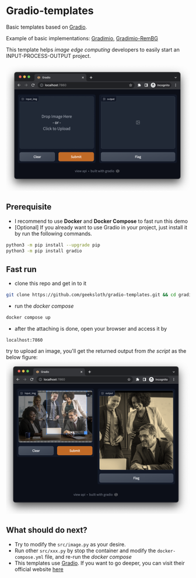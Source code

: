 # Gradio-templates
Basic templates based on [Gradio](https://gradio.app/ "Gradio").

Example of basic implementations: [Gradimio](https://github.com/geeksloth/gradimio), [Gradimio-RemBG](https://github.com/geeksloth/gradimio-rembg)

This template helps *image edge computing* developers to easily start an INPUT-PROCESS-OUTPUT project.

![example output snapshot](/static/ss1.png)


## Prerequisite
- I recommend to use **Docker** and **Docker Compose** to fast run this demo
- [Optional] If you already want to use Gradio in your project, just install it by run the following commands.
```bash
python3 -m pip install --upgrade pip
python3 -m pip install gradio
```


## Fast run
- clone this repo and get in to it
```bash
git clone https://github.com/geeksloth/gradio-templates.git && cd gradio-templates
```
- run the *docker compose*
```bash
docker compose up
```
- after the attaching is done, open your browser and access it by
```
localhost:7860
```
try to upload an image, you'll get the returned output from *the script* as the below figure:
![example output snapshot](/static/ss2.png)


## What should do next?
- Try to modify the ```src/image.py``` as your desire.
- Run other ```src/xxx.py``` by stop the container and modify the ```docker-compose.yml``` file, and re-run the *docker compose* 
- This templates use [Gradio](https://gradio.app/ "Gradio"). 
If you want to go deeper, you can visit their official website [here](https://gradio.app/docs/ "Gradio")
